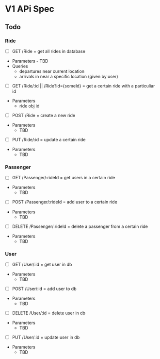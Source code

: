 # V1 APi Spec

## Todo

### Ride
- [ ] GET /Ride = get all rides in database
- Parameters
      - TBD
- Queries
    - departures near current location
    - arrivals in near a specific location (given by user)
      
- [ ] GET /Ride/:id || /Ride?id={someId} = get a certain ride with a particuliar id
- Parameters
    - ride obj id
      
- [ ] POST /Ride = create a new ride
- Parameters
    - TBD
      
- [ ] PUT /Ride/:id = update a certain ride
- Parameters
    - TBD

### Passenger
- [ ] GET /Passenger/:rideId = get users in a certain ride
- Parameters
    - TBD 
    
- [ ] POST /Passenger/:rideId = add user to a certain ride
- Parameters
    - TBD 

- [ ] DELETE /Passenger/:rideId = delete a passenger from a certain ride
- Parameters
    - TBD 

### User
- [ ] GET /User/:id = get user in db
- Parameters
    - TBD 
  
- [ ] POST /User/:id = add user to db
- Parameters
    - TBD 
    
- [ ] DELETE /User/:id = delete user in db
- Parameters
    - TBD 

- [ ] PUT /User/:id = update user in db
- Parameters
    - TBD 
